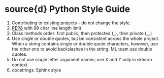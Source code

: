 # source{d} Python Style Guide

1. Contributing to existing projects - do not change the style.
2. [PEP8](https://www.python.org/dev/peps/pep-0008/) with 99 char line length limit
3. Class methods order: first public, then protected (_), then private (__)
4. Use single or double quotes, but be consistent across the whole project. When a string contains single or double quote characters, however, use the other one to avoid backslashes in the string. ML team use double quotes.
5. Do not use single letter argument names; use X and Y only in sklearn context.
6. docstrings: Sphinx style
